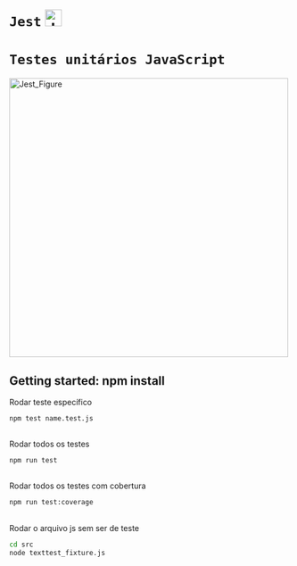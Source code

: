 # `Jest` <img src="https://miro.medium.com/v2/resize:fit:600/1*OxrVa522YUsNX36ENw6sNw.png" alt="Jest" width="30" /> 
# `Testes unitários JavaScript`
<img src="https://i.ytimg.com/vi/ajiAl5UNzBU/maxresdefault.jpg" alt="Jest_Figure" width="500"/>
 


## Getting started: npm install
Rodar teste específico

```sh
npm test name.test.js
```

##

Rodar todos os testes

```sh
npm run test
```

##

Rodar todos os testes com cobertura

```sh
npm run test:coverage
```

##
Rodar o arquivo js sem ser de teste

```sh
cd src
node texttest_fixture.js
```






